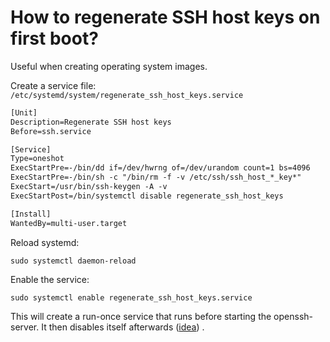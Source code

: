 # How to regenerate SSH host keys on first boot?

Useful when creating operating system images.

Create a service file: `/etc/systemd/system/regenerate_ssh_host_keys.service`

```txt
[Unit]
Description=Regenerate SSH host keys
Before=ssh.service

[Service]
Type=oneshot
ExecStartPre=-/bin/dd if=/dev/hwrng of=/dev/urandom count=1 bs=4096
ExecStartPre=-/bin/sh -c "/bin/rm -f -v /etc/ssh/ssh_host_*_key*"
ExecStart=/usr/bin/ssh-keygen -A -v
ExecStartPost=/bin/systemctl disable regenerate_ssh_host_keys

[Install]
WantedBy=multi-user.target
```

Reload systemd:

`sudo systemctl daemon-reload`

Enable the service:

`sudo systemctl enable regenerate_ssh_host_keys.service`

This will create a run-once service that runs before starting the openssh-server. It then disables itself afterwards ([idea](regenerate_ssh_host_keys)) .